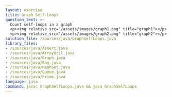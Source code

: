 ```yaml
---
layout: exercise
title: Graph Self-Loops
question_text: >-
  Count self-loops in a graph
  <p><img relative_src="/assets/images/graph1.png" title="graph1"></p>
  <p><img relative_src="/assets/images/graph2.png" title="graph2"></p>
solution_file: /sources/java/GraphSelfLoops.java
library_files:
- /sources/java/Assert.java
- /sources/java/ArrayUtil.java
- /sources/java/Graph.java
- /sources/java/Bag.java
- /sources/java/HashSet.java
- /sources/java/Queue.java
- /sources/java/Prime.java
language: java
command: javac GraphSelfLoops.java && java GraphSelfLoops
---
```

